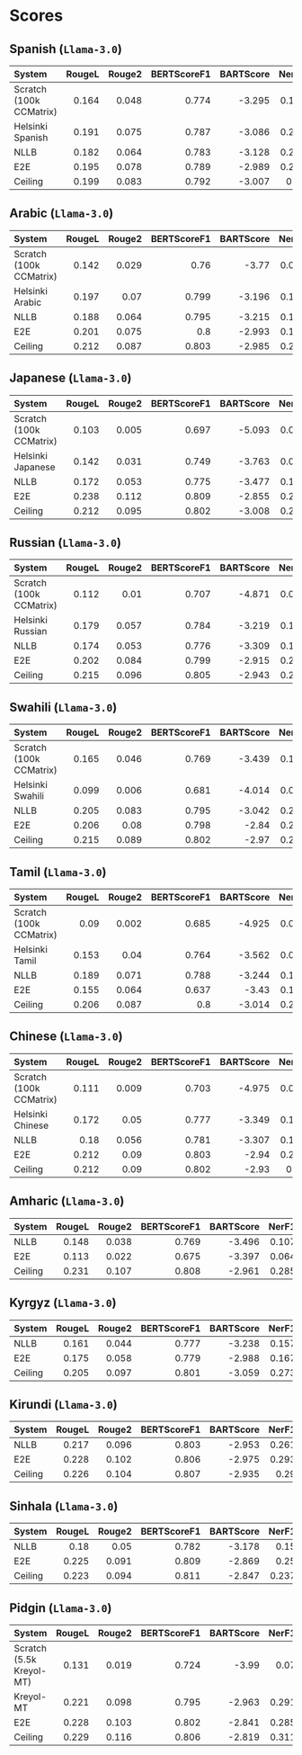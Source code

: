 # Scores

## Spanish (`Llama-3.0`)

| System                   | RougeL | Rouge2 | BERTScoreF1 | BARTScore | NerF1 | BLEU(CrossSum) |
| :----------------        | ------: | ------: | -----------: | --------: | -----: | --------------: |
| Scratch (100k CCMatrix)  | 0.164  | 0.048  | 0.774  | -3.295  | 0.161  | 0.077  |
| Helsinki Spanish        | 0.191  | 0.075  | 0.787  | -3.086  | 0.217  | 0.223  |
| NLLB    | 0.182  | 0.064  | 0.783  | -3.128  | 0.215  | 0.243  |
| E2E  | 0.195  | 0.078  | 0.789  | -2.989  | 0.217  | NA  |
| Ceiling | 0.199  | 0.083  | 0.792  | -3.007  | 0.26  | NA  |

## Arabic (`Llama-3.0`)

| System                   | RougeL | Rouge2 | BERTScoreF1 | BARTScore | NerF1 | BLEU(CrossSum) |
| :----------------        | ------: | ------: | -----------: | --------: | -----: | --------------: |
| Scratch (100k CCMatrix)  | 0.142  | 0.029  | 0.76  | -3.77  | 0.071  | 0.038  |
| Helsinki Arabic        | 0.197  | 0.07  | 0.799  | -3.196  | 0.178  | 0.157  |
| NLLB    | 0.188  | 0.064  | 0.795  | -3.215  | 0.182  | 0.208  |
| E2E  | 0.201  | 0.075  | 0.8  | -2.993  | 0.199  | NA  |
| Ceiling | 0.212  | 0.087  | 0.803  | -2.985  | 0.257  | NA  |

## Japanese (`Llama-3.0`)

| System                   | RougeL | Rouge2 | BERTScoreF1 | BARTScore | NerF1 | BLEU(CrossSum) |
| :----------------        | ------: | ------: | -----------: | --------: | -----: | --------------: |
| Scratch (100k CCMatrix)  | 0.103  | 0.005  | 0.697  | -5.093  | 0.011  | 0.004  |
| Helsinki Japanese        | 0.142  | 0.031  | 0.749  | -3.763  | 0.074  | 0.07  |
| NLLB    | 0.172  | 0.053  | 0.775  | -3.477  | 0.164  | 0.107  |
| E2E  | 0.238  | 0.112  | 0.809  | -2.855  | 0.238  | NA  |
| Ceiling | 0.212  | 0.095  | 0.802  | -3.008  | 0.276  | NA  |

## Russian (`Llama-3.0`)

| System                   | RougeL | Rouge2 | BERTScoreF1 | BARTScore | NerF1 | BLEU(CrossSum) |
| :----------------        | ------: | ------: | -----------: | --------: | -----: | --------------: |
| Scratch (100k CCMatrix)  | 0.112  | 0.01  | 0.707  | -4.871  | 0.027  | 0.045  |
| Helsinki Russian        | 0.179  | 0.057  | 0.784  | -3.219  | 0.166  | 0.128  |
| NLLB    | 0.174  | 0.053  | 0.776  | -3.309  | 0.154  | 0.174  |
| E2E  | 0.202  | 0.084  | 0.799  | -2.915  | 0.208  | NA  |
| Ceiling | 0.215  | 0.096  | 0.805  | -2.943  | 0.256  | NA  |

## Swahili (`Llama-3.0`)

| System                   | RougeL | Rouge2 | BERTScoreF1 | BARTScore | NerF1 | BLEU(CrossSum) |
| :----------------        | ------: | ------: | -----------: | --------: | -----: | --------------: |
| Scratch (100k CCMatrix)  | 0.165  | 0.046  | 0.769  | -3.439  | 0.149  | 0.068  |
| Helsinki Swahili        | 0.099  | 0.006  | 0.681  | -4.014  | 0.029  | 0.001  |
| NLLB    | 0.205  | 0.083  | 0.795  | -3.042  | 0.222  | 0.268  |
| E2E  | 0.206  | 0.08  | 0.798  | -2.84  | 0.235  | NA  |
| Ceiling | 0.215  | 0.089  | 0.802  | -2.97  | 0.273  | NA  |

## Tamil (`Llama-3.0`)

| System                   | RougeL | Rouge2 | BERTScoreF1 | BARTScore | NerF1 | BLEU(CrossSum) |
| :----------------        | ------: | ------: | -----------: | --------: | -----: | --------------: |
| Scratch (100k CCMatrix)  | 0.09  | 0.002  | 0.685  | -4.925  | 0.003  | 0.0  |
| Helsinki Tamil        | 0.153  | 0.04  | 0.764  | -3.562  | 0.076  | 0.052  |
| NLLB    | 0.189  | 0.071  | 0.788  | -3.244  | 0.184  | 0.183  |
| E2E  | 0.155  | 0.064  | 0.637  | -3.43  | 0.175  | NA  |
| Ceiling | 0.206  | 0.087  | 0.8  | -3.014  | 0.279  | NA  |

## Chinese (`Llama-3.0`)

| System                   | RougeL | Rouge2 | BERTScoreF1 | BARTScore | NerF1 | BLEU(CrossSum) |
| :----------------        | ------: | ------: | -----------: | --------: | -----: | --------------: |
| Scratch (100k CCMatrix)  | 0.111  | 0.009  | 0.703  | -4.975  | 0.012  | 0.023  |
| Helsinki Chinese        | 0.172  | 0.05  | 0.777  | -3.349  | 0.143  | 0.11  |
| NLLB    | 0.18  | 0.056  | 0.781  | -3.307  | 0.152  | 0.145  |
| E2E  | 0.212  | 0.09  | 0.803  | -2.94  | 0.214  | NA  |
| Ceiling | 0.212  | 0.09  | 0.802  | -2.93  | 0.26  | NA  |

## Amharic (`Llama-3.0`)

| System                   | RougeL | Rouge2 | BERTScoreF1 | BARTScore | NerF1 | BLEU(CrossSum) |
| :----------------        | ------: | ------: | -----------: | --------: | -----: | --------------: |
| NLLB  | 0.148  | 0.038  | 0.769  | -3.496  | 0.107  | 0.146  |
| E2E        | 0.113  | 0.022  | 0.675  | -3.397  | 0.064  | NA  |
| Ceiling | 0.231  | 0.107  | 0.808  | -2.961  | 0.285  | NA  |

## Kyrgyz (`Llama-3.0`)

| System                   | RougeL | Rouge2 | BERTScoreF1 | BARTScore | NerF1 | BLEU(CrossSum) |
| :----------------        | ------: | ------: | -----------: | --------: | -----: | --------------: |
| NLLB  | 0.161  | 0.044  | 0.777  | -3.238  | 0.157  | 0.108  |
| E2E        | 0.175  | 0.058  | 0.779  | -2.988  | 0.167  | NA  |
| Ceiling | 0.205  | 0.097  | 0.801  | -3.059  | 0.273  | NA  |

## Kirundi (`Llama-3.0`)

| System                   | RougeL | Rouge2 | BERTScoreF1 | BARTScore | NerF1 | BLEU(CrossSum) |
| :----------------        | ------: | ------: | -----------: | --------: | -----: | --------------: |
| NLLB  | 0.217  | 0.096  | 0.803  | -2.953  | 0.261  | 0.23  |
| E2E        | 0.228  | 0.102  | 0.806  | -2.975  | 0.293  | NA  |
| Ceiling | 0.226  | 0.104  | 0.807  | -2.935  | 0.29  | NA  |

## Sinhala (`Llama-3.0`)

| System                   | RougeL | Rouge2 | BERTScoreF1 | BARTScore | NerF1 | BLEU(CrossSum) |
| :----------------        | ------: | ------: | -----------: | --------: | -----: | --------------: |
| NLLB  | 0.18  | 0.05  | 0.782  | -3.178  | 0.15  | 0.149  |
| E2E        | 0.225  | 0.091  | 0.809  | -2.869  | 0.25  | NA  |
| Ceiling | 0.223  | 0.094  | 0.811  | -2.847  | 0.237  | NA  |

## Pidgin (`Llama-3.0`)

| System                   | RougeL | Rouge2 | BERTScoreF1 | BARTScore | NerF1 | BLEU(CrossSum) |
| :----------------        | ------: | ------: | -----------: | --------: | -----: | --------------: |
| Scratch (5.5k Kreyol-MT)  | 0.131  | 0.019  | 0.724  | -3.99  | 0.07  | 0.05  |
| Kreyol-MT        | 0.221  | 0.098  | 0.795  | -2.963  | 0.291  | 0.184  |
| E2E    | 0.228  | 0.103  | 0.802  | -2.841  | 0.285  | NA  |
| Ceiling  | 0.229  | 0.116  | 0.806  | -2.819  | 0.311  | NA  |

